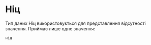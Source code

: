 # Ніц

Тип даних Ніц використовується для представлення відсутності значення. Приймає лише одне значення:

``` periwinkle linenums="0"
ніц
```
